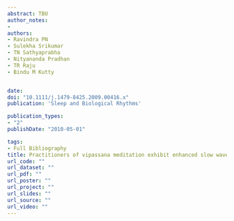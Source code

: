 ```yaml
---
abstract: TBU
author_notes:
- 
authors:
- Ravindra PN
- Sulekha Srikumar
- TN Sathyaprabha
- Nityananda Pradhan
- TR Raju
- Bindu M Kutty


date: 
doi: "10.1111/j.1479-8425.2009.00416.x"
publication: 'Sleep and Biological Rhythms'

publication_types:
- "2"
publishDate: "2010-05-01"

tags:
- Full Bibliography
title: Practitioners of vipassana meditation exhibit enhanced slow wave sleep and REM sleep states across different age groups
url_code: ""
url_dataset: ""
url_pdf: ""
url_poster: ""
url_project: ""
url_slides: ""
url_source: ""
url_video: ""
---
```

